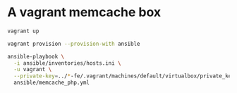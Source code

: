 # A vagrant memcache box
```bash
vagrant up
```
```bash
vagrant provision --provision-with ansible
```

```bash
ansible-playbook \
  -i ansible/inventories/hosts.ini \
  -u vagrant \
  --private-key=../*-fe/.vagrant/machines/default/virtualbox/private_key \
  ansible/memcache_php.yml
```